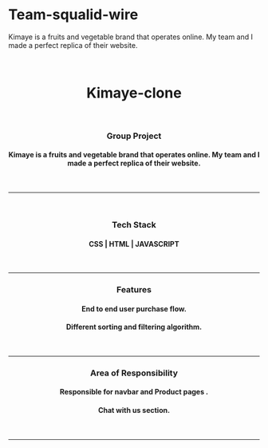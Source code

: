 # Team-squalid-wire
Kimaye is a fruits and vegetable brand that operates online. My team and I made a perfect replica of their website.

<br>
<h1 align="center" > Kimaye-clone</h1>

<br>



<h3 align="center">Group Project</h3>
<h4 align="center"> Kimaye is a fruits and vegetable brand that operates online. My team and I made a perfect replica of their website.</h4>

<br><hr>
<br>

<h3 align="center">Tech Stack </h3>
<h4 align="center"> CSS | HTML | JAVASCRIPT</h4>

<br><hr>


<h3 align="center">Features</h3>
<h4 align="center">End to end user purchase flow.</h4>
<h4 align="center"> Different sorting and filtering algorithm.</h4>

<br><hr>


<h3 align="center">Area of Responsibility</h3>
<h4 align="center">Responsible for navbar and Product pages .</h4>
<h4 align="center"> Chat with us section.</h4>

<br><hr>

